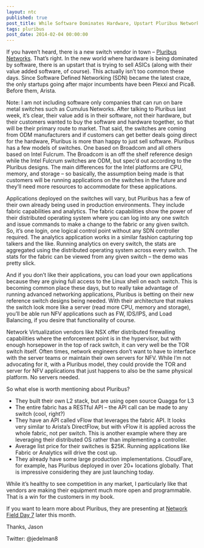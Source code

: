 ```yaml
---
layout: ntc
published: true
post_title: While Software Dominates Hardware, Upstart Pluribus Networks Launches New Switching Platforms
tags: pluribus
post_date: 2014-02-04 00:00:00 
---
```


If you haven’t heard, there is a new switch vendor in town – [Pluribus Networks](https://www.pluribusnetworks.com/).  That’s right.  In the new world where hardware is being dominated by software, there is an upstart that is trying to sell ASICs (along with their value added software, of course).  This actually isn’t too common these days.  Since Software Defined Networking (SDN) became the latest craze, the only startups going after major incumbents have been Plexxi and Pica8.  Before them, Arista. 

<!--more-->

Note: I am not including software only companies that can run on bare metal switches such as Cumulus Networks.
After talking to Pluribus last week, it’s clear, their value add is in their software, not their hardware, but their customers wanted to buy the software and hardware together, so that will be their primary route to market.  That said, the switches are coming from ODM manufacturers and if customers can get better deals going direct for the hardware, Pluribus is more than happy to just sell software.  Pluribus has a few models of switches.  One based on Broadcom and all others based on Intel Fulcrum.  The Broadcom is an off the shelf reference design while the Intel Fulcrum switches are ODM, but spec’d out according to the Pluribus designs.  The main differences for the Intel platforms are CPU, memory, and storage – so basically, the assumption being made is that customers will be running applications on the switches in the future and they’ll need more resources to accommodate for these applications. 

Applications deployed on the switches will vary, but Pluribus has a few of their own already being used in production environments.  They include fabric capabilities and analytics.  The fabric capabilities show the power of their distributed operating system where you can log into any one switch and issue commands to make a change to the fabric or any given switch.  So, it’s one login, one logical control point without any SDN controller required.  The analytics application works in a similar fashion capturing top talkers and the like.  Running analytics on every switch, the stats are aggregated using the distributed operating system across every switch.  The stats for the fabric can be viewed from any given switch – the demo was pretty slick.

And if you don’t like their applications, you can load your own applications because they are giving full access to the Linux shell on each switch.  This is becoming common place these days, but to really take advantage of running advanced networking applications, Pluribus is betting on their new reference switch designs being needed.  With their architecture that makes the switch look more like a server (read more CPU, memory and storage), you’ll be able run NFV applications such as FW, IDS/IPS, and Load Balancing, if you desire that functionality of course. 

Network Virtualization vendors like NSX offer distributed firewalling capabilities where the enforcement point is in the hypervisor, but with enough horsepower in the top of rack switch, it can very well be the TOR switch itself.  Often times, network engineers don’t want to have to interface with the server teams or maintain their own servers for NFV.  While I’m not advocating for it, with a Pluribus model, they could provide the TOR and server for NFV applications that just happens to also be the same physical platform.  No servers needed.

So what else is worth mentioning about Pluribus?

* They built their own L2 stack, but are using open source Quagga for L3
* The entire fabric has a RESTful API – the API call can be made to any switch (cool, right?)
* They have an API called vFlow that leverages the fabric API.  It looks very similar to Arista’s DirectFlow, but with vFlow it is applied across the whole fabric, not per switch.  This is another example where they are leveraging their distributed OS rather than implementing a controller.
* Average list price for their switches is $25K.  Running applications like Fabric or Analytics will drive the cost up.  
* They already have some large production implementations.  CloudFare, for example, has Pluribus deployed in over 20+ locations globally.  That is impressive considering they are just launching today.

While it’s healthy to see competition in any market, I particularly like that vendors are making their equipment much more open and programmable.  That is a win for the customers in my book.

If you want to learn more about Pluribus, they are presenting at [Network Field Day 7](http://techfieldday.com/event/nfd7/) later this month.

Thanks,
Jason

Twitter: @jedelman8

